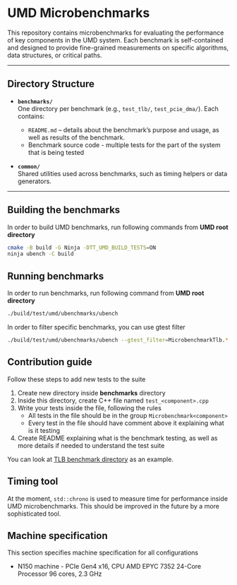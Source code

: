 # UMD Microbenchmarks

This repository contains microbenchmarks for evaluating the performance of key components in the UMD system. Each benchmark is self-contained and designed to provide fine-grained measurements on specific algorithms, data structures, or critical paths.

---

## Directory Structure

- **`benchmarks/`**  
  One directory per benchmark (e.g., `test_tlb/`, `test_pcie_dma/`). Each contains:
  - `README.md` – details about the benchmark’s purpose and usage, as well as results of the benchmark.
  - Benchmark source code - multiple tests for the part of the system that is being tested

- **`common/`**  
  Shared utilities used across benchmarks, such as timing helpers or data generators.

---

## Building the benchmarks

In order to build UMD benchmarks, run following commands from **UMD root directory**

```bash
cmake -B build -G Ninja -DTT_UMD_BUILD_TESTS=ON
ninja ubench -C build
```

## Running benchmarks

In order to run benchmarks, run following command from **UMD root directory**

```bash
./build/test/umd/ubenchmarks/ubench
```

In order to filter specific benchmarks, you can use gtest filter

```bash
./build/test/umd/ubenchmarks/ubench --gtest_filter=MicrobenchmarkTlb.*
```

## Contribution guide

Follow these steps to add new tests to the suite

1. Create new directory inside **benchmarks** directory
2. Inside this directory, create C++ file named ```test_<component>.cpp```
3. Write your tests inside the file, following the rules
    - All tests in the file should be in the group ```Microbenchmark<component>```
    - Every test in the file should have comment above it explaining what is it testing
4. Create README explaining what is the benchmark testing, as well as more details if needed to understand the test suite

You can look at [TLB benchmark directory](./benchmarks/tlb/) as an example.

## Timing tool

At the moment, ```std::chrono``` is used to measure time for performance inside UMD microbenchmarks. This should be improved in the future by a more sophisticated tool.

## Machine specification

This section specifies machine specification for all configurations

- N150 machine - PCIe Gen4 x16, CPU AMD EPYC 7352 24-Core Processor 96 cores, 2.3 GHz